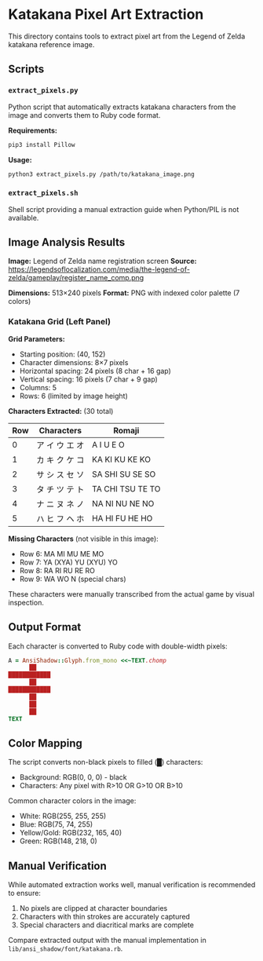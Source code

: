 # Katakana Pixel Art Extraction

This directory contains tools to extract pixel art from the Legend of Zelda katakana reference image.

## Scripts

### `extract_pixels.py`
Python script that automatically extracts katakana characters from the image and converts them to Ruby code format.

**Requirements:**
```bash
pip3 install Pillow
```

**Usage:**
```bash
python3 extract_pixels.py /path/to/katakana_image.png
```

### `extract_pixels.sh`
Shell script providing a manual extraction guide when Python/PIL is not available.

## Image Analysis Results

**Image:** Legend of Zelda name registration screen
**Source:** https://legendsoflocalization.com/media/the-legend-of-zelda/gameplay/register_name_comp.png

**Dimensions:** 513×240 pixels
**Format:** PNG with indexed color palette (7 colors)

### Katakana Grid (Left Panel)

**Grid Parameters:**
- Starting position: (40, 152)
- Character dimensions: 8×7 pixels
- Horizontal spacing: 24 pixels (8 char + 16 gap)
- Vertical spacing: 16 pixels (7 char + 9 gap)
- Columns: 5
- Rows: 6 (limited by image height)

**Characters Extracted:** (30 total)

| Row | Characters | Romaji |
|-----|------------|--------|
| 0 | ア イ ウ エ オ | A I U E O |
| 1 | カ キ ク ケ コ | KA KI KU KE KO |
| 2 | サ シ ス セ ソ | SA SHI SU SE SO |
| 3 | タ チ ツ テ ト | TA CHI TSU TE TO |
| 4 | ナ ニ ヌ ネ ノ | NA NI NU NE NO |
| 5 | ハ ヒ フ ヘ ホ | HA HI FU HE HO |

**Missing Characters** (not visible in this image):
- Row 6: MA MI MU ME MO
- Row 7: YA (XYA) YU (XYU) YO
- Row 8: RA RI RU RE RO
- Row 9: WA WO N (special chars)

These characters were manually transcribed from the actual game by visual inspection.

## Output Format

Each character is converted to Ruby code with double-width pixels:

```ruby
A = AnsiShadow::Glyph.from_mono <<~TEXT.chomp
      ██
████████████
      ██
████████████
      ██
      ██
      ██
TEXT
```

## Color Mapping

The script converts non-black pixels to filled (█) characters:
- Background: RGB(0, 0, 0) - black
- Characters: Any pixel with R>10 OR G>10 OR B>10

Common character colors in the image:
- White: RGB(255, 255, 255)
- Blue: RGB(75, 74, 255)
- Yellow/Gold: RGB(232, 165, 40)
- Green: RGB(148, 218, 0)

## Manual Verification

While automated extraction works well, manual verification is recommended to ensure:
1. No pixels are clipped at character boundaries
2. Characters with thin strokes are accurately captured
3. Special characters and diacritical marks are complete

Compare extracted output with the manual implementation in `lib/ansi_shadow/font/katakana.rb`.
